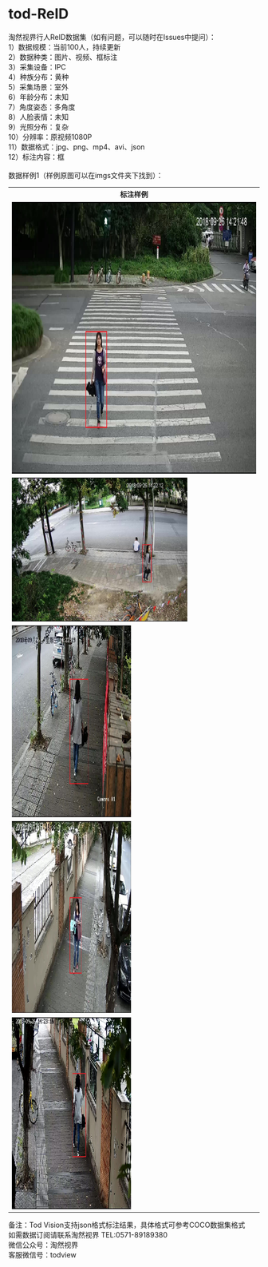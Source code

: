 # tod-ReID
淘然视界行人ReID数据集（如有问题，可以随时在Issues中提问）：<br>
1）数据规模：当前100人，持续更新<br>
2）数据种类：图片、视频、框标注<br>
3）采集设备：IPC<br>
4）种族分布：黄种<br>
5）采集场景：室外<br>
6）年龄分布：未知<br>
7）角度姿态：多角度<br>
8）人脸表情：未知<br>
9）光照分布：复杂<br>
10）分辨率：原视频1080P<br>
11）数据格式：jpg、png、mp4、avi、json<br>
12）标注内容：框<br>
<br>数据样例1（样例原图可以在imgs文件夹下找到）：<br>
<table>
  <tr>
    <th>标注样例</th>
  </tr>
  <tr>
    <td> <img src="https://github.com/tubceanhlj/tod-ReID/blob/master/imgs/1_20181119200139_0703.jpg" width="960" height="544" /> </td>
  </tr>
  <tr>
    <td> <img src="https://github.com/tubceanhlj/tod-ReID/blob/master/imgs/2_20181119200203_0101.jpg" width="352" height="288" /> </td>
  </tr>
  <tr>
    <td> <img src="https://github.com/tubceanhlj/tod-ReID/blob/master/imgs/3_20181119200224_0865.jpg" width="239" height="384" /> </td>
  </tr> 
  <tr>
    <td> <img src="https://github.com/tubceanhlj/tod-ReID/blob/master/imgs/4_20181119200240_0959.jpg" width="239" height="384" /> </td>
  </tr>
   <tr>
    <td> <img src="https://github.com/tubceanhlj/tod-ReID/blob/master/imgs/5_20181119200257_0728.jpg" width="239" height="384" /> </td>
  </tr>
</table>


备注：Tod Vision支持json格式标注结果，具体格式可参考COCO数据集格式<br> 
如需数据订阅请联系淘然视界 TEL:0571-89189380<br> 
微信公众号：淘然视界<br> 
客服微信号：todview<br> 
      
